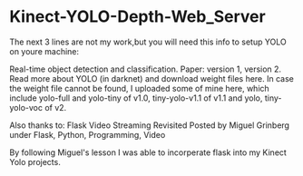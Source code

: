 # Kinect-YOLO-Depth-Web_Server

The next 3 lines are not my work,but you will need this info to setup YOLO on youre machine:

Real-time object detection and classification. Paper: version 1, version 2.
Read more about YOLO (in darknet) and download weight files here. In case the weight file cannot be found, I uploaded some of mine here, which include yolo-full and yolo-tiny of v1.0, tiny-yolo-v1.1 of v1.1 and yolo, tiny-yolo-voc of v2.

Also thanks to:
Flask Video Streaming Revisited
Posted by Miguel Grinberg under Flask, Python, Programming, Video

By following Miguel's lesson I was able to incorperate flask into my Kinect Yolo projects.




